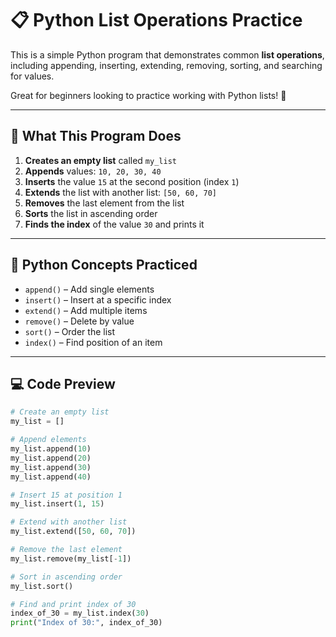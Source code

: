 # 📋 Python List Operations Practice

This is a simple Python program that demonstrates common **list operations**, including appending, inserting, extending, removing, sorting, and searching for values.

Great for beginners looking to practice working with Python lists! 🐍

---

## 🔧 What This Program Does

1. **Creates an empty list** called `my_list`
2. **Appends** values: `10, 20, 30, 40`
3. **Inserts** the value `15` at the second position (index `1`)
4. **Extends** the list with another list: `[50, 60, 70]`
5. **Removes** the last element from the list
6. **Sorts** the list in ascending order
7. **Finds the index** of the value `30` and prints it

---

## 🧠 Python Concepts Practiced

- `append()` – Add single elements
- `insert()` – Insert at a specific index
- `extend()` – Add multiple items
- `remove()` – Delete by value
- `sort()` – Order the list
- `index()` – Find position of an item

---

## 💻 Code Preview

```python
# Create an empty list
my_list = []

# Append elements
my_list.append(10)
my_list.append(20)
my_list.append(30)
my_list.append(40)

# Insert 15 at position 1
my_list.insert(1, 15)

# Extend with another list
my_list.extend([50, 60, 70])

# Remove the last element
my_list.remove(my_list[-1])

# Sort in ascending order
my_list.sort()

# Find and print index of 30
index_of_30 = my_list.index(30)
print("Index of 30:", index_of_30)
